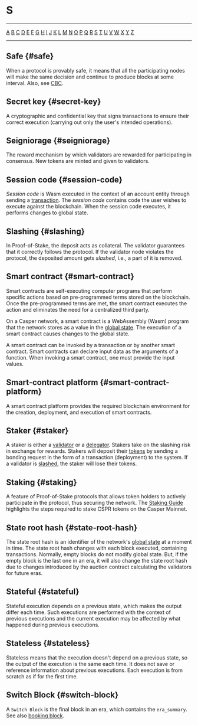 # S

---

[A](./A.md) [B](./B.md) [C](./C.md) [D](./D.md) [E](./E.md) [F](./F.md) [G](./G.md) [H](./H.md) [I](./I.md) [J](./J.md) [K](./K.md) [L](./L.md) [M](./M.md) [N](./N.md) [O](./O.md) [P](./P.md) [Q](./Q.md) [R](./R.md) [S](./S.md) [T](./T.md) [U](./U.md) [V](./V.md) [W](./W.md) [X](./X.md) [Y](./Y.md) [Z](./Z.md)

---

## Safe {#safe}

When a protocol is provably safe, it means that all the participating nodes will make the same decision and continue to produce blocks at some interval. Also, see [CBC](./C.md#cbc).

## Secret key {#secret-key}

A cryptographic and confidential key that signs transactions to ensure their correct execution (carrying out only the user's intended operations).

## Seigniorage {#seigniorage}

The reward mechanism by which validators are rewarded for participating in consensus. New tokens are minted and given to validators.

## Session code {#session-code}

_Session code_ is Wasm executed in the context of an account entity through sending a [transaction](./T.md#transaction). The _session code_ contains code the user wishes to execute against the blockchain. When the session code executes, it performs changes to global state.

## Slashing {#slashing}

In Proof-of-Stake, the deposit acts as collateral. The validator guarantees that it correctly follows the protocol. If the validator node violates the protocol, the deposited amount gets _slashed_, i.e., a part of it is removed.

## Smart contract {#smart-contract}

Smart contracts are self-executing computer programs that perform specific actions based on pre-programmed terms stored on the blockchain. Once the pre-programmed terms are met, the smart contract executes the action and eliminates the need for a centralized third party.

On a Casper network, a smart contract is a WebAssembly (Wasm) program that the network stores as a value in the [global state](./G.md#global-state). The execution of a smart contract causes changes to the global state.

A smart contract can be invoked by a transaction or by another smart contract. Smart contracts can declare input data as the arguments of a function. When invoking a smart contract, one must provide the input values.

## Smart-contract platform {#smart-contract-platform}

A smart contract platform provides the required blockchain environment for the creation, deployment, and execution of smart contracts.

## Staker {#staker}

A staker is either a [validator](./V.md#validator) or a [delegator](./D.md#delegator). Stakers take on the slashing risk in exchange for rewards. Stakers will deposit their [tokens](./T.md#token) by sending a bonding request in the form of a transaction (deployment) to the system. If a validator is [slashed](#slashing), the staker will lose their tokens.

## Staking {#staking}

A feature of Proof-of-Stake protocols that allows token holders to actively participate in the protocol, thus securing the network. The [Staking Guide](../economics/staking/staking.md) highlights the steps required to stake CSPR tokens on the Casper Mainnet.

## State root hash {#state-root-hash}

The state root hash is an identifier of the network's [global state](./G.md#global-state) at a moment in time. The state root hash changes with each block executed, containing transactions. Normally, empty blocks do not modify global state. But, if the empty block is the last one in an era, it will also change the state root hash due to changes introduced by the auction contract calculating the validators for future eras.

## Stateful {#stateful}

Stateful execution depends on a previous state, which makes the output differ each time. Such executions are performed with the context of previous executions and the current execution may be affected by what happened during previous executions.

## Stateless {#stateless}

Stateless means that the execution doesn't depend on a previous state, so the output of the execution is the same each time. It does not save or reference information about previous executions. Each execution is from scratch as if for the first time.

## Switch Block {#switch-block}

A `Switch Block` is the final block in an era, which contains the `era_summary`. See also [booking block](./B.md#booking-block).
